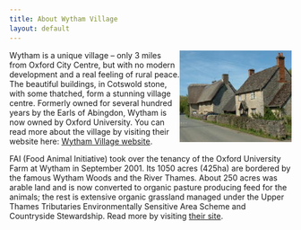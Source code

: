 ```yaml
---
title: About Wytham Village
layout: default
---
```


<img align="right" src="images/villagehouses.jpg" alt="Village houses"/>

Wytham is a unique village – only 3 miles from Oxford City Centre, but with no modern development
and a real feeling of rural peace. The beautiful buildings, in Cotswold stone, with some thatched,
form a stunning village centre.  Formerly owned for several hundred years by the Earls of Abingdon,
Wytham is now owned by Oxford University. You can read more about the village by visiting
their website here: [Wytham Village website](http://www.wytham-village.org.uk/).

FAI (Food Animal Initiative) took over the tenancy of the Oxford University Farm at Wytham in
September 2001. Its 1050 acres (425ha) are bordered by the famous Wytham Woods and the River
Thames. About 250 acres was arable land and is now converted to organic pasture producing feed for
the animals; the rest is extensive organic grassland managed under the Upper Thames Tributaries
Environmentally Sensitive Area Scheme and Countryside Stewardship. Read more by visiting
[their site](http://www.faifarms.com/).
